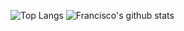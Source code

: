 ![Top Langs](https://github-readme-stats.vercel.app/api/top-langs/?username=franciscobarrios&count_private=true&hide_border=true&bg_color="#000")
![Francisco's github stats](https://github-readme-stats.vercel.app/api?username=franciscobarrios&show_icons=true&count_private=true&hide_border=true&bg_color="#000"&theme=dark)

<!--
[Top Langs](https://github-readme-stats.vercel.app/api/top-langs/?username=franciscobarrios&theme=graywhite)
![Francisco's github stats](https://github-readme-stats.vercel.app/api?username=franciscobarrios&show_icons=true&theme=graywhite)
**franciscobarrios/franciscobarrios** is a ✨ _special_ ✨ repository because its `README.md` (this file) appears on your GitHub profile.

Here are some ideas to get you started:

- 🔭 I’m currently working on ...
- 🌱 I’m currently learning ...
- 👯 I’m looking to collaborate on ...
- 🤔 I’m looking for help with ...
- 💬 Ask me about ...
- 📫 How to reach me: ...
- 😄 Pronouns: ...
- ⚡ Fun fact: ...
-->

